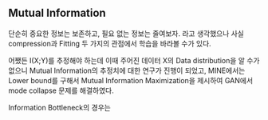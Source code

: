## Mutual Information

단순히 중요한 정보는 보존하고, 필요 없는 정보는 줄여보자. 라고 생각했으나 사실 compression과 Fitting 두 가지의 관점에서 학습을 바라볼 수가 있다.

어쨌든 I(X;Y)를 추정해야 하는데 이때 주어진 데이터 X의 Data distribution을 알 수가 없으니 Mutual Information의 추정치에 대한 연구가 진행이 되었고, MINE에서는 Lower bound를 구해서 Mutual Information Maximization을 제시하여 GAN에서 mode collapse 문제를 해결하였다.

 Information Bottleneck의 경우는